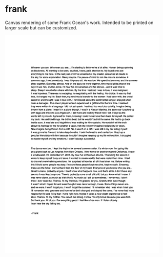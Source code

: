 # frank

Canvas rendering of some Frank Ocean's work. Intended to be printed on larger scale but can be customized.

![Frank's Letter Example](frank.png)

